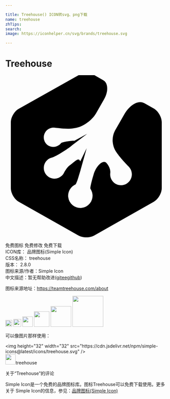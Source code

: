 ```yaml
---

title: Treehouse() ICON转svg、png下载
name: treehouse
zhTips: 
search: 
image: https://iconhelper.cn/svg/brands/treehouse.svg

---
```


# Treehouse  <small style="font-size: 60%;font-weight: 100"></small>

<div id="svg" class="svg-wrap">
<svg role="img" viewBox="0 0 24 24" xmlns="http://www.w3.org/2000/svg"><title>Treehouse icon</title><path d="M20.537 4.118c-.806-.453-2.092.278-2.871 1.635L16.25 8.215a3.104 3.104 0 0 0 .21 3.18l.041.062c.653.94 1.535 1.808 1.823 2.118a1.613 1.613 0 0 1-.739 2.654 1.603 1.603 0 0 1-2.025-1.747c.045-.35-.067-.927-.574-1.489-.506-.563-1.54.5-1.874 1.61l-.016.061c-.334 1.094-.546 2.05-.482 2.143.037.06.072.12.105.182a1.81 1.81 0 0 1-3.196 1.701 1.806 1.806 0 0 1 .747-2.446l.121-.061c.065-.03.26-.486.423-1.032l.301-.987c.019-.047.033-.107.045-.168l.897-3.19-.957 1.96c-.112-.363-.3-.38-.709-.091-.243.183-.653.531-.85.669-.365.273-.685.788-.851 1.109a1.313 1.313 0 0 1-.41.5c-.684.564-1.687.456-2.234-.227a1.591 1.591 0 0 1 .912-2.552c.409-.092 1.777-.927 2.596-1.52.152-.106.274-.197.38-.304l2.203-1.67-1.914 1.032s-.196-.016-.426.017c-.698.075-1.428.182-1.564.35a.999.999 0 0 1-.29.272c-.637.456-1.519.32-1.989-.317A1.437 1.437 0 0 1 6.29 8.04c.259-.183.577-.274.865-.274.518.016 1.87.29 2.993.092l.288-.045c1.14-.196 2.476-1.186 3.024-2.187l1.184-2.067c.653-1.139.608-2.384-.105-2.795l-1.323-.76c-.653-.363-1.715-.363-2.354 0L2.004 4.97C1.337 5.319.805 6.23.805 6.975v9.744c0 .744.532 1.656 1.178 2.02l8.85 4.983c.652.365 1.716.365 2.354 0l8.826-4.983c.653-.368 1.184-1.276 1.184-2.02v-9.76c0-.744-.531-1.653-1.169-2.02l-1.46-.823"/></svg>
</div>
<detail full-name='treehouse'></detail>

<div class="detail-page">
<p>
<span><span class="badge-success badge">免费图标</span> <span class="badge-success badge">免费修改</span>  <span class="badge-success badge">免费下载</span> </span>
<br/>
<span>
ICON库：
<span class="badge-secondary badge">品牌图标(Simple Icon)</span> 
</span>
<br/>
<span>
CSS名称：
<span class="badge-secondary badge">treehouse</span> 
</span>

<br/>
<span>
版本：
<span class="badge-secondary badge">2.8.0</span> 
</span>
<br/>
<span>图标来源/作者：<span class="badge-light badge">Simple Icon</span></span> 
<br/>
<span class="zh-detail">中文描述：暂无<span class="help-link"><span>帮助改进</span>(<a href="https://gitee.com/liuwave/icon-helper/edit/master/json/brands/treehouse.json" target="_blank" rel="noopener noreferrer">gitee</a><a href="https://github.com/liuwave/icon-helper/edit/master/json/brands/treehouse.json" target="_blank" rel="noopener noreferrer">github</a></span>)</span><br/>
</p>
</div><div class="description description alert alert-light"><p>图标来源地址：<a href="https://teamtreehouse.com/about" target="_blank" rel="noopener noreferrer">https://teamtreehouse.com/about</a></p></div>
<div class="alert alert-dark">
<img height="21" width="21" src="https://cdn.jsdelivr.net/npm/simple-icons@latest/icons/treehouse.svg" />
<img height="24" width="24" src="https://cdn.jsdelivr.net/npm/simple-icons@latest/icons/treehouse.svg" />
<img height="32" width="32" src="https://cdn.jsdelivr.net/npm/simple-icons@latest/icons/treehouse.svg" />
<img height="48" width="48" src="https://cdn.jsdelivr.net/npm/simple-icons@latest/icons/treehouse.svg" />
<img height="64" width="64" src="https://cdn.jsdelivr.net/npm/simple-icons@latest/icons/treehouse.svg" />
<img height="96" width="96" src="https://cdn.jsdelivr.net/npm/simple-icons@latest/icons/treehouse.svg" />

</div>
<div>
  <p>可以像图片那样使用：    
  </p>
  <div class="alert alert-primary" style="font-size: 14px">
    &lt;img height="32" width="32" src="https://cdn.jsdelivr.net/npm/simple-icons@latest/icons/treehouse.svg" /&gt;
    <copy-btn content='<img height="32" width="32" src="https://cdn.jsdelivr.net/npm/simple-icons@latest/icons/treehouse.svg" />'></copy-btn>
  </div>
  <div class="alert alert-secondary">
    <img height="32" width="32" src="https://cdn.jsdelivr.net/npm/simple-icons@latest/icons/treehouse.svg" />treehouse
    <copy-btn content="treehouse" btn-title="复制图标名称"></copy-btn>
  </div>
</div>

<Vssue title="关于“Treehouse”的评论" >关于“Treehouse”的评论</Vssue>


<div><p>Simple Icon是一个免费的品牌图标库。图标Treehouse可以免费下载使用。更多关于  Simple Icon的信息，参见：<a target="_blank" href="https://iconhelper.cn/brands.html">品牌图标(Simple Icon)</a>
</p></div>
